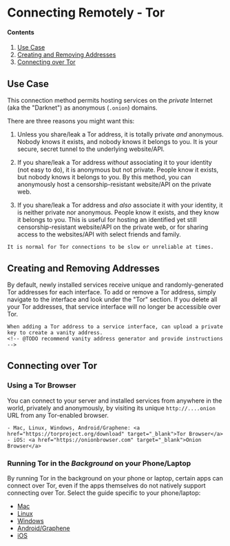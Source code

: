 # Connecting Remotely - Tor

#### Contents

1. [Use Case](#use-case)
1. [Creating and Removing Addresses](#creating-and-removing-addresses)
1. [Connecting over Tor](#connecting-over-tor)

## Use Case

This connection method permits hosting services on the _private_ Internet (aka the "Darknet") as anonymous (`.onion`) domains.

There are three reasons you might want this:

1. Unless you share/leak a Tor address, it is totally private _and_ anonymous. Nobody knows it exists, and nobody knows it belongs to you. It is your secure, secret tunnel to the underlying website/API.

1. If you share/leak a Tor address _without_ associating it to your identity (not easy to do), it is anonymous but not private. People know it exists, but nobody knows it belongs to you. By this method, you can anonymously host a censorship-resistant website/API on the private web.

1. If you share/leak a Tor address and _also_ associate it with your identity, it is neither private nor anonymous. People know it exists, and they know it belongs to you. This is useful for hosting an identified yet still censorship-resistant website/API on the private web, or for sharing access to the websites/API with select friends and family.

```admonish warning
It is normal for Tor connections to be slow or unreliable at times.
```

## Creating and Removing Addresses

By default, newly installed services receive unique and randomly-generated Tor addresses for each interface. To add or remove a Tor address, simply navigate to the interface and look under the "Tor" section. If you delete all your Tor addresses, that service interface will no longer be accessible over Tor.

```admonish tip title="Vanity Addresses"
When adding a Tor address to a service interface, can upload a private key to create a vanity address.
<!-- @TODO recommend vanity address generator and provide instructions -->
```

## Connecting over Tor

### Using a Tor Browser

You can connect to your server and installed services from anywhere in the world, privately and anonymously, by visiting its unique `http://....onion` URL from any Tor-enabled browser.

```admonish info title="Recommended Browsers"
- Mac, Linux, Windows, Android/Graphene: <a href="https://torproject.org/download" target="_blank">Tor Browser</a>
- iOS: <a href="https://onionbrowser.com" target="_blank">Onion Browser</a>
```

### Running Tor in the _Background_ on your Phone/Laptop

By running Tor in the background on your phone or laptop, certain apps can connect over Tor, even if the apps themselves do not natively support connecting over Tor. Select the guide specific to your phone/laptop:

- [Mac](../../device-guides/mac/tor.md)
- [Linux](../../device-guides/linux/tor.md)
- [Windows](../../device-guides/windows/tor.md)
- [Android/Graphene](../../device-guides/android/tor.md)
- [iOS](../../device-guides/ios/tor.md)
